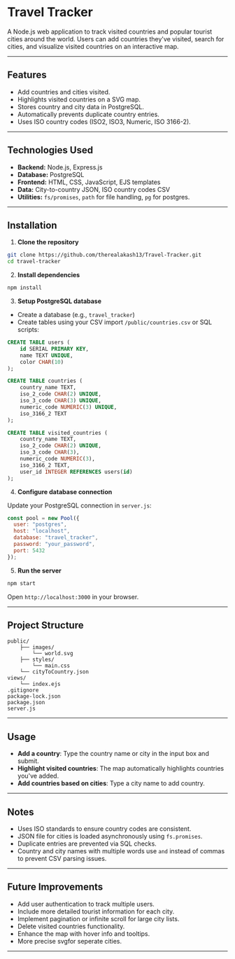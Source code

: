 # Travel Tracker

A Node.js web application to track visited countries and popular tourist cities around the world. Users can add countries they've visited, search for cities, and visualize visited countries on an interactive map.

---

## Features

* Add countries and cities visited.
* Highlights visited countries on a SVG map.
* Stores country and city data in PostgreSQL.
* Automatically prevents duplicate country entries.
* Uses ISO country codes (ISO2, ISO3, Numeric, ISO 3166-2).

---

## Technologies Used

* **Backend:** Node.js, Express.js
* **Database:** PostgreSQL
* **Frontend:** HTML, CSS, JavaScript, EJS templates
* **Data:** City-to-country JSON, ISO country codes CSV
* **Utilities:** `fs/promises`, `path` for file handling, `pg` for postgres.

---

## Installation

1. **Clone the repository**

```bash
git clone https://github.com/therealakash13/Travel-Tracker.git
cd travel-tracker
```

2. **Install dependencies**

```bash
npm install
```

3. **Setup PostgreSQL database**

* Create a database (e.g., `travel_tracker`)
* Create tables using your CSV import `/public/countries.csv` or SQL scripts:

```sql
CREATE TABLE users (
    id SERIAL PRIMARY KEY,
    name TEXT UNIQUE,
    color CHAR(10)
);

CREATE TABLE countries (
    country_name TEXT,
    iso_2_code CHAR(2) UNIQUE,
    iso_3_code CHAR(3) UNIQUE,
    numeric_code NUMERIC(3) UNIQUE,
    iso_3166_2 TEXT
);

CREATE TABLE visited_countries (
    country_name TEXT,
    iso_2_code CHAR(2) UNIQUE,
    iso_3_code CHAR(3),
    numeric_code NUMERIC(3),
    iso_3166_2 TEXT,
    user_id INTEGER REFERENCES users(id)
);
```

4. **Configure database connection**

Update your PostgreSQL connection in `server.js`:

```js
const pool = new Pool({
  user: "postgres",
  host: "localhost",
  database: "travel_tracker",
  password: "your_password",
  port: 5432
});
```

5. **Run the server**

```bash
npm start
```

Open `http://localhost:3000` in your browser.

---

## Project Structure

```
public/
    ├── images/
        └── world.svg
    ├── styles/
        └── main.css
    └── cityToCountry.json
views/
    └── index.ejs
.gitignore
package-lock.json
package.json
server.js
```

---

## Usage

* **Add a country**: Type the country name or city in the input box and submit.
* **Highlight visited countries**: The map automatically highlights countries you've added.
* **Add countries based on cities**: Type a city name to add country.

---

## Notes

* Uses ISO standards to ensure country codes are consistent.
* JSON file for cities is loaded asynchronously using `fs.promises`.
* Duplicate entries are prevented via SQL checks.
* Country and city names with multiple words use `and` instead of commas to prevent CSV parsing issues.

---

## Future Improvements

* Add user authentication to track multiple users.
* Include more detailed tourist information for each city.
* Implement pagination or infinite scroll for large city lists.
* Delete visited countries functionality.
* Enhance the map with hover info and tooltips.
* More precise svgfor seperate cities.

---
